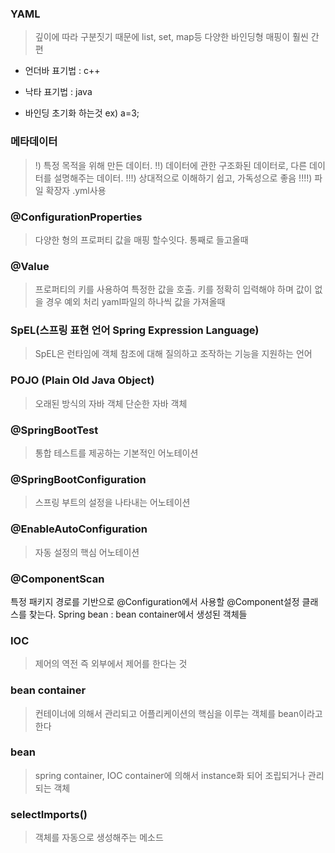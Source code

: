 ### YAML  
> 깊이에 따라 구분짓기 때문에 list, set, map등 다양한 바인딩형 매핑이 훨씬 간편

- 언더바 표기법 : c++
- 낙타 표기법 : java

- 바인딩 초기화 하는것 ex) a=3;

### 메타데이터
> !) 특정 목적을 위해 만든 데이터.
 !!) 데이터에 관한 구조화된 데이터로, 다른 데이터를 설명해주는 데이터.
 !!!) 상대적으로 이해하기 쉽고, 가독성으로 좋음
 !!!!) 파일 확장자 .yml사용

### @ConfigurationProperties
>다양한 형의 프로퍼티 값을 매핑 할수잇다.
>통째로 들고올때

### @Value
> 프로퍼티의 키를 사용하여 특정한 값을 호출. 키를 정확히 입력해야 하며 값이 없을 경우 예외 처리
yaml파일의 하나씩 값을 가져올때

### SpEL(스프링 표현 언어 Spring Expression Language)
> SpEL은 런타임에 객체 참조에 대해 질의하고 조작하는 기능을 지원하는 언어

### POJO (Plain Old Java Object)
>오래된 방식의 자바 객체
>단순한 자바 객체
### @SpringBootTest
>통합 테스트를 제공하는 기본적인 어노테이션
### @SpringBootConfiguration
>스프링 부트의 설정을 나타내는 어노테이션
### @EnableAutoConfiguration
>자동 설정의 핵심 어노테이션
### @ComponentScan
특정 패키지 경로를 기반으로 @Configuration에서 사용할 @Component설정 클래스를 찾는다.
Spring bean : bean container에서 생성된 객체들

### IOC
>제어의 역전 즉 외부에서 제어를 한다는 것
### bean container
>컨테이너에 의해서 관리되고 어플리케이션의 핵심을 이루는 객체를 bean이라고한다
### bean
>spring container, IOC container에 의해서 instance화 되어 조립되거나 관리되는 객체

### selectImports()
>객체를 자동으로 생성해주는 메소드
